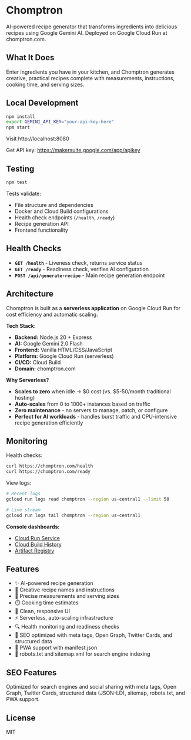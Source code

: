 # Chomptron

AI-powered recipe generator that transforms ingredients into delicious recipes using Google Gemini AI. Deployed on Google Cloud Run at chomptron.com.

## What It Does

Enter ingredients you have in your kitchen, and Chomptron generates creative, practical recipes complete with measurements, instructions, cooking time, and serving sizes.

## Local Development

```bash
npm install
export GEMINI_API_KEY="your-api-key-here"
npm start
```

Visit http://localhost:8080

Get API key: https://makersuite.google.com/app/apikey

## Testing

```bash
npm test
```

Tests validate:
- File structure and dependencies
- Docker and Cloud Build configurations
- Health check endpoints (`/health`, `/ready`)
- Recipe generation API
- Frontend functionality

## Health Checks

- **`GET /health`** - Liveness check, returns service status
- **`GET /ready`** - Readiness check, verifies AI configuration
- **`POST /api/generate-recipe`** - Main recipe generation endpoint

## Architecture

Chomptron is built as a **serverless application** on Google Cloud Run for cost efficiency and automatic scaling.

**Tech Stack:**
- **Backend:** Node.js 20 + Express  
- **AI:** Google Gemini 2.0 Flash
- **Frontend:** Vanilla HTML/CSS/JavaScript
- **Platform:** Google Cloud Run (serverless)
- **CI/CD:** Cloud Build
- **Domain:** chomptron.com

**Why Serverless?**
- **Scales to zero** when idle → $0 cost (vs. $5-50/month traditional hosting)
- **Auto-scales** from 0 to 1000+ instances based on traffic
- **Zero maintenance** - no servers to manage, patch, or configure
- **Perfect for AI workloads** - handles burst traffic and CPU-intensive recipe generation efficiently

## Monitoring

Health checks:
```bash
curl https://chomptron.com/health
curl https://chomptron.com/ready
```

View logs:
```bash
# Recent logs
gcloud run logs read chomptron --region us-central1 --limit 50

# Live stream
gcloud run logs tail chomptron --region us-central1
```

**Console dashboards:**
- [Cloud Run Service](https://console.cloud.google.com/run)
- [Cloud Build History](https://console.cloud.google.com/cloud-build/builds)
- [Artifact Registry](https://console.cloud.google.com/artifacts)

## Features

- ✨ AI-powered recipe generation
- 🍳 Creative recipe names and instructions
- 📏 Precise measurements and serving sizes
- ⏱️ Cooking time estimates
- 🎨 Clean, responsive UI
- ⚡ Serverless, auto-scaling infrastructure
- 🔍 Health monitoring and readiness checks
- 🔎 SEO optimized with meta tags, Open Graph, Twitter Cards, and structured data
- 📱 PWA support with manifest.json
- 🤖 robots.txt and sitemap.xml for search engine indexing

## SEO Features

Optimized for search engines and social sharing with meta tags, Open Graph, Twitter Cards, structured data (JSON-LD), sitemap, robots.txt, and PWA support.

## License


MIT
